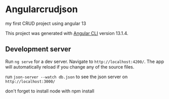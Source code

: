 # Angularcrudjson

my first CRUD project using angular 13 

This project was generated with [Angular CLI](https://github.com/angular/angular-cli) version 13.1.4.

## Development server

Run `ng serve` for a dev server. Navigate to `http://localhost:4200/`. The app will automatically reload if you change any of the source files.

run `json-server --watch db.json` to see the json server on `http://localhost:3000/`

don't forget to install node with npm install
